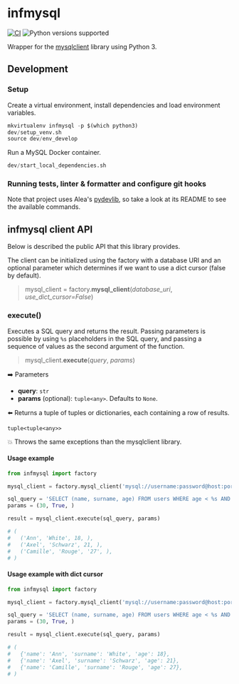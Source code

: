 # infmysql

[![CI](https://github.com/aleasoluciones/infmysql/actions/workflows/ci.yml/badge.svg)](https://github.com/aleasoluciones/infmysql/actions/workflows/ci.yml)
![Python versions supported](https://img.shields.io/badge/supports%20python-3.9%20|%203.10%20|%203.11-blue.svg)

Wrapper for the [mysqlclient](https://mysqlclient.readthedocs.io) library using Python 3.

## Development

### Setup

Create a virtual environment, install dependencies and load environment variables.

```python
mkvirtualenv infmysql -p $(which python3)
dev/setup_venv.sh
source dev/env_develop
```

Run a MySQL Docker container.

```python
dev/start_local_dependencies.sh
```

### Running tests, linter & formatter and configure git hooks

Note that project uses Alea's [pydevlib](https://github.com/aleasoluciones/pydevlib), so take a look at its README to see the available commands.

## infmysql client API

Below is described the public API that this library provides.

The client can be initialized using the factory with a database URI and an optional parameter which determines if we want to use a dict cursor (false by default).

> mysql_client = factory.**mysql_client**(*database_uri*, *use_dict_cursor=False*)

### execute()

Executes a SQL query and returns the result. Passing parameters is possible by using `%s` placeholders in the SQL query, and passing a sequence of values as the second argument of the function.

> mysql_client.**execute**(*query*, *params*)

➡️ Parameters

- **query**: `str`
- **params** (optional): `tuple<any>`. Defaults to `None`.

⬅️ Returns a tuple of tuples or dictionaries, each containing a row of results.

`tuple<tuple<any>>`

💥 Throws the same exceptions than the mysqlclient library.

#### Usage example

```python
from infmysql import factory

mysql_client = factory.mysql_client('mysql://username:password@host:port/databasename')

sql_query = 'SELECT (name, surname, age) FROM users WHERE age < %s AND active = %s;'
params = (30, True, )

result = mysql_client.execute(sql_query, params)

# (
#   ('Ann', 'White', 18, ),
#   ('Axel', 'Schwarz', 21, ),
#   ('Camille', 'Rouge', '27', ),
# )
```

#### Usage example with dict cursor

```python
from infmysql import factory

mysql_client = factory.mysql_client('mysql://username:password@host:port/databasename', use_dict_cursor=True)

sql_query = 'SELECT (name, surname, age) FROM users WHERE age < %s AND active = %s;'
params = (30, True, )

result = mysql_client.execute(sql_query, params)

# (
#   {'name': 'Ann', 'surname': 'White', 'age': 18},
#   {'name': 'Axel', 'surname': 'Schwarz', 'age': 21},
#   {'name': 'Camille', 'surname': 'Rouge', 'age': 27},
# )
```

